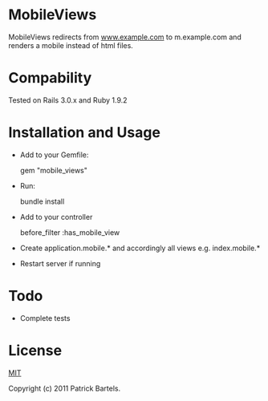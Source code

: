 MobileViews
==============

MobileViews redirects from www.example.com to m.example.com and renders a mobile instead of html files.

Compability
===========

Tested on Rails 3.0.x and Ruby 1.9.2

Installation and Usage
======================

* Add to your Gemfile:

    gem "mobile_views"

* Run:

    bundle install

* Add to your controller

    before_filter :has_mobile_view

* Create application.mobile.* and accordingly all views e.g. index.mobile.*

* Restart server if running

Todo
====

- Complete tests

License
=======

[MIT](MIT-LICENSE)

Copyright (c) 2011 Patrick Bartels.